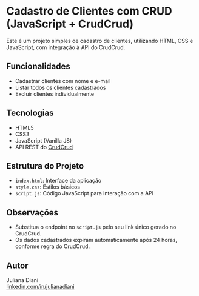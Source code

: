 # Cadastro de Clientes com CRUD (JavaScript + CrudCrud)

Este é um projeto simples de cadastro de clientes, utilizando HTML, CSS e JavaScript, com integração à API do CrudCrud.

## Funcionalidades

- Cadastrar clientes com nome e e-mail
- Listar todos os clientes cadastrados
- Excluir clientes individualmente

## Tecnologias

- HTML5  
- CSS3  
- JavaScript (Vanilla JS)  
- API REST do [CrudCrud](https://crudcrud.com)

## Estrutura do Projeto

- `index.html`: Interface da aplicação  
- `style.css`: Estilos básicos  
- `script.js`: Código JavaScript para interação com a API

## Observações

- Substitua o endpoint no `script.js` pelo seu link único gerado no CrudCrud.
- Os dados cadastrados expiram automaticamente após 24 horas, conforme regra do CrudCrud.

## Autor

Juliana Diani  
[linkedin.com/in/julianadiani](https://www.linkedin.com/in/julianadiani/)

